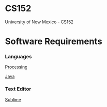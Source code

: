 # CS152
University of New Mexico - CS152


# Software Requirements
### Languages
[Processing](https://processing.org/)

[Java](https://www.oracle.com/java/technologies/javase-jdk15-downloads.html)

### Text Editor
[Sublime](https://www.sublimetext.com/)

